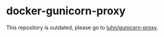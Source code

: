 # docker-gunicorn-proxy

This repository is outdated, please go to [luhn/gunicorn-proxy](https://hub.docker.com/r/luhn/gunicorn-proxy).

